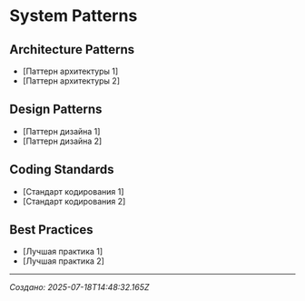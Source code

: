 # System Patterns

## Architecture Patterns
- [Паттерн архитектуры 1]
- [Паттерн архитектуры 2]

## Design Patterns
- [Паттерн дизайна 1]
- [Паттерн дизайна 2]

## Coding Standards
- [Стандарт кодирования 1]
- [Стандарт кодирования 2]

## Best Practices
- [Лучшая практика 1]
- [Лучшая практика 2]

---
*Создано: 2025-07-18T14:48:32.165Z*
